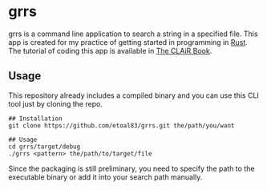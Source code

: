 # grrs

grrs is a command line application to search a string in a specified file.
This app is created for my practice of getting started in programming in [Rust](https://www.rust-lang.org/).
The tutorial of coding this app is available in [The CLAiR Book](https://rust-cli.github.io/book/index.html).

## Usage

This repository already includes a compiled binary and
you can use this CLI tool just by cloning the repo.

```
## Installation
git clone https://github.com/etoal83/grrs.git the/path/you/want

## Usage
cd grrs/target/debug
./grrs <pattern> the/path/to/target/file
```

Since the packaging is still preliminary, you need to specify the path
to the executable binary or add it into your search path manually.
